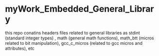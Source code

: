 # myWork_Embedded_General_Library
 this repo conatins headers files related to general libraries as stdint (standard integer types) , math (general math functions), math_btt (micros related to bit manipulation), gcc_c_micros (related to gcc micros and attributes), etc
